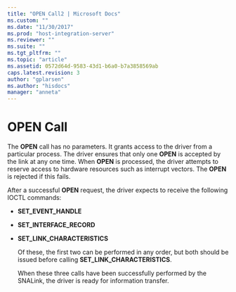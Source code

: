 ```yaml
---
title: "OPEN Call2 | Microsoft Docs"
ms.custom: ""
ms.date: "11/30/2017"
ms.prod: "host-integration-server"
ms.reviewer: ""
ms.suite: ""
ms.tgt_pltfrm: ""
ms.topic: "article"
ms.assetid: 0572d64d-9583-43d1-b6a0-b7a3858569ab
caps.latest.revision: 3
author: "gplarsen"
ms.author: "hisdocs"
manager: "anneta"
---
```

# OPEN Call
The **OPEN** call has no parameters. It grants access to the driver from a particular process. The driver ensures that only one **OPEN** is accepted by the link at any one time. When **OPEN** is processed, the driver attempts to reserve access to hardware resources such as interrupt vectors. The **OPEN** is rejected if this fails.  
  
 After a successful **OPEN** request, the driver expects to receive the following IOCTL commands:  
  
- **SET_EVENT_HANDLE**  
  
- **SET_INTERFACE_RECORD**  
  
- **SET_LINK_CHARACTERISTICS**  
  
  Of these, the first two can be performed in any order, but both should be issued before calling **SET_LINK_CHARACTERISTICS**.  
  
  When these three calls have been successfully performed by the SNALink, the driver is ready for information transfer.
